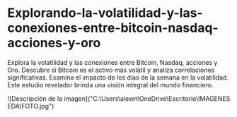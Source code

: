 # Explorando-la-volatilidad-y-las-conexiones-entre-bitcoin-nasdaq-acciones-y-oro
Explora la volatilidad y las conexiones entre Bitcoin, Nasdaq, acciones y Oro. Descubre si Bitcoin es el activo más volátil y analiza correlaciones significativas. Examina el impacto de los días de la semana en la volatilidad. Este estudio revelador brinda una visión integral del mundo financiero.

![Descripción de la imagen]("C:\Users\alexm\OneDrive\Escritorio\IMAGENES EDA\FOTO.jpg")

